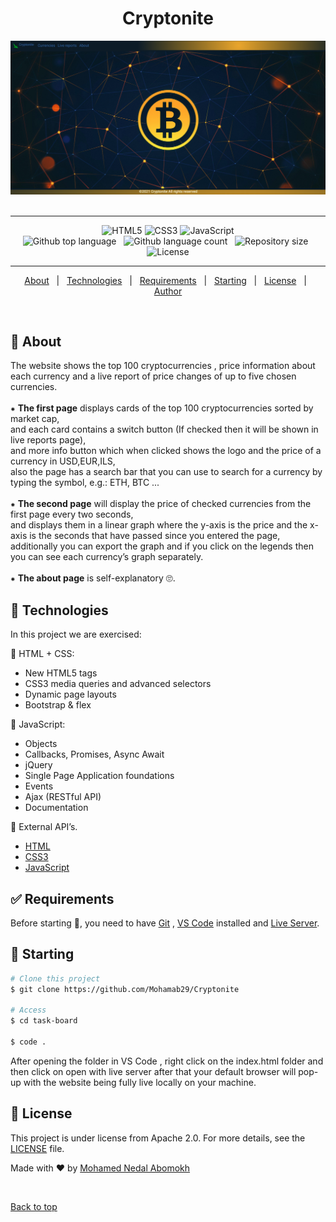 
<h1 align="center" id="top">Cryptonite</h1>

<div align="center" > 
  <img src="./assets/images/home-page.png" alt="Task Board" />
  &#xa0;
</div>

<hr>

<p align="center">
    <img alt="HTML5" src="https://img.shields.io/badge/html5%20-%23E34F26.svg?&style=for-the-badge&logo=html5&logoColor=white"/>
    <img alt="CSS3" src="https://img.shields.io/badge/css3%20-%231572B6.svg?&style=for-the-badge&logo=css3&logoColor=white"/>
    <img alt="JavaScript" src="https://img.shields.io/badge/javascript%20-%23323330.svg?&style=for-the-badge&logo=javascript&logoColor=%23F7DF1E"/>
    <br>
    <img alt="Github top language" src="https://img.shields.io/github/languages/top/Mohamab29/Cryptonite?style=flat-square&color=blueviolet">
    &#xa0;
    <img alt="Github language count" src="https://img.shields.io/github/languages/count/Mohamab29/Cryptonite?style=flat-square&color=blueviolet">
     &#xa0;
    <img alt="Repository size" src="https://img.shields.io/github/repo-size/Mohamab29/Cryptonite?style=flat-square&color=blueviolet">
    &#xa0;
    <img alt="License" src="https://img.shields.io/github/license/Mohamab29/Cryptonite?style=flat-square&logo=appveyor&color=blueviolet">

</p>

<hr>

<p align="center">
  <a href="#dart-about">About</a> &#xa0; | &#xa0;
  <a href="#rocket-technologies">Technologies</a> &#xa0; | &#xa0;
  <a href="#white_check_mark-requirements">Requirements</a> &#xa0; | &#xa0;
  <a href="#checkered_flag-starting">Starting</a> &#xa0; | &#xa0;
  <a href="#memo-license">License</a> &#xa0; | &#xa0;
  <a href="https://github.com/Mohamab29" target="_blank">Author</a>
</p>

<br>

## :dart: About ##

The website shows the top 100 cryptocurrencies , price information about each currency and a live report of price changes of up to five chosen currencies.<br><br>
⁕ <b>The first page</b> displays cards of the top 100 cryptocurrencies sorted by market cap,<br>
and each card contains a switch button (If checked then it will be shown in live reports page),<br>
and more info button which when clicked shows the logo and the price of a currency in USD,EUR,ILS,<br>
also the page has a search bar that you can use to search for a currency by typing the symbol, e.g.: ETH, BTC ... <br><br>
⁕ <b>The second page</b> will display the price of checked currencies from the first page every two seconds,<br>
and displays them in a linear graph where the y-axis is the price and the x-axis is the seconds that have passed since you entered the page,<br>
additionally you can export the graph and if you click on the legends then you can see each currency’s graph separately.<br><br>
⁕ <b>The about page</b> is self-explanatory 🙄.


## :rocket: Technologies ##

In this project we are exercised:

🔹 HTML + CSS:
<ul>
    <li> New HTML5 tags</li>
    <li>CSS3 media queries and advanced selectors</li>
    <li>Dynamic page layouts</li>
    <li>Bootstrap & flex</li>
</ul>

🔹 JavaScript:
<ul>
    <li> Objects</li>
    <li>Callbacks, Promises, Async Await</li>
    <li>jQuery</li>
    <li> Single Page Application foundations</li>
    <li>Events</li>
    <li>Ajax (RESTful API) </li>
    <li>Documentation</li>
</ul>

🔹 External API’s.


- [HTML](https://html.com/)
- [CSS3](https://developer.mozilla.org/en-US/docs/Web/CSS/)
- [JavaScript](https://www.javascript.com/)

## :white_check_mark: Requirements ##

Before starting :checkered_flag:, you need to have [Git](https://git-scm.com) , [VS Code](https://code.visualstudio.com/) installed and [Live Server](https://marketplace.visualstudio.com/items?itemName=ritwickdey.LiveServer).

## :checkered_flag: Starting ##

```bash
# Clone this project
$ git clone https://github.com/Mohamab29/Cryptonite

# Access
$ cd task-board

$ code .

```

After opening the folder in VS Code , right click on the index.html folder and then click on open with live server after that your default browser will pop-up with the website being fully live locally on your machine.

## :memo: License ##

This project is under license from Apache 2.0.
For more details, see the [LICENSE](LICENSE) file.


Made with :heart: by <a href="https://github.com/Mohamab29" target="_blank">Mohamed Nedal Abomokh</a>

&#xa0;

<a href="#top">Back to top</a>
